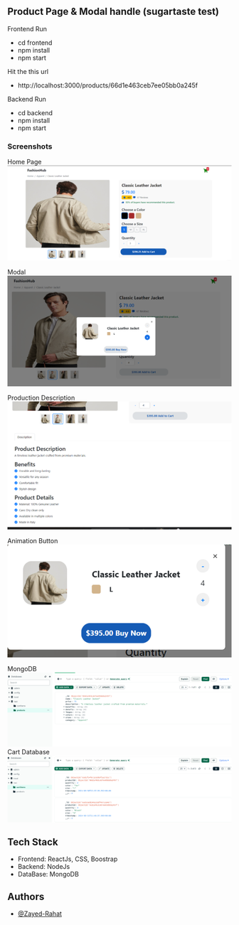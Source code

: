 ## Product Page & Modal handle (sugartaste test)

Frontend Run

- cd frontend
- npm install
- npm start

Hit the this url
- http://localhost:3000/products/66d1e463ceb7ee05bb0a245f

Backend Run

- cd backend
- npm install
- npm start

### Screenshots

Home Page
![1](https://github.com/Zayed-Rahat/sugarDevTest/blob/main/SS/Homepage.png)

Modal
![2](https://github.com/Zayed-Rahat/sugarDevTest/blob/main/SS/Modal.png)

Production Description
![3](https://github.com/Zayed-Rahat/sugarDevTest/blob/main/SS/Description.png)

Animation Button
![4](https://github.com/Zayed-Rahat/sugarDevTest/blob/main/SS/AnimationButton.png)

MongoDB
![5](https://github.com/Zayed-Rahat/sugarDevTest/blob/main/SS/ProductDB.png)
Cart Database
![6](https://github.com/Zayed-Rahat/sugarDevTest/blob/main/SS/Cartitems.png)



## Tech Stack

- Frontend: ReactJs, CSS, Boostrap
- Backend: NodeJs
- DataBase: MongoDB


## Authors

- [@Zayed-Rahat](https://github.com/Zayed-Rahat)

